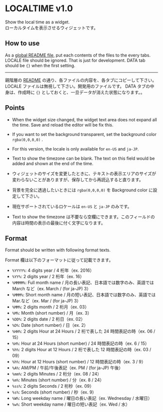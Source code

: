 # LOCALTIME v1.0

Show the local time as a widget.  
ローカルタイムを表示させるウィジェットです。

## How to use

As a [global README file](../../../), put each contents of the files to the every tabs.  
LOCALE file should be ignored. That is just for development.
DATA tab should be `{}` when the first setting.

---

親階層の [README](../../../) の通り、各ファイルの内容を、各タブにコピーして下さい。
LOCALE ファイルは無視して下さい。開発用のファイルです。
DATA タブの中身は、作成時に `{}` としておくと、一旦データが消えた状態になります。。

## Points

- When the widget size changed, the widget text area does not expand all the time. Save and reload the editor will be fix this.
- If you want to set the background transparent, set the background color `rgba(0,0,0,0)` .
- For this version, the locale is only available for `en-US` and `ja-JP`.
- Text to show the timezone can be blank. The text on this field would be added and shown at the end of the time.

- ウィジェットのサイズを変更したときに、テキストの表示エリアのサイズが変わらないことがありますが、保存してから再読込すると直ります。
- 背景を完全に透過したいときには `rgba(0,0,0,0)` を Background color に設定して下さい。
- 現在サポートされているロケールは `en-US` と `ja-JP` のみです。
- Text to show the timezone は不要なら空欄にできます。このフィールドの内容は時間の表示の最後に付く文字になります。

## Format

Format should be written with following format texts.

Format 欄は以下のフォーマットに従って記載できます。

- `%YYYY%`: 4 digits year / 4 桁年（ex. 2016）
- `%YY%`: 2 digits year / 2 桁年（ex. 16）
- `%MMMM%`: Full month name / 月の長い表記、日本語では数字のみ、英語では March など（ex. March / (for ja-JP) 3）
- `%MMM%`: Short month name / 月の短い表記、日本語では数字のみ、英語では Mar.など（ex. Mar / (for ja-JP) 3）
- `%MM%`: 2 digits month / 2 桁月（ex. 03）
- `%M%`: Month (short number) / 月（ex. 3）
- `%DD%`: 2 digits date / 2 桁日（ex. 02）
- `%D%`: Date (short number) / 日（ex. 2）
- `%HH%`: 2 digits Hour at 24 Hours / 2 桁で表した 24 時間表記の時（ex. 06 / 15）
- `%H%`: Hour at 24 Hours (short number) / 24 時間表記の時（ex. 6 / 15）
- `%h%`: 2 digits Hour at 12 Hours / 2 桁で表した 12 時間表記の時（ex. 03 / 09）
- `%h%`: Hour at 12 Hours (short number) / 12 時間表記の時（ex. 3 / 9）
- `%A%`: AM/PM / 午前/午後表記（ex. PM / (for ja-JP) 午後）
- `%mm%`: 2 digits Minutes / 2 桁分（ex. 08 / 24）
- `%m%`: Minutes (short number) / 分（ex. 8 / 24）
- `%ss%`: 2 digits Seconds / 2 桁秒（ex. 09）
- `%s%`: Seconds (short number) / 秒（ex. 9）
- `%W%`: Long weekday name / 曜日の長い表記（ex. Wednesday / 水曜日）
- `%w%`: Short weekday name / 曜日の短い表記（ex. Wed / 水）
